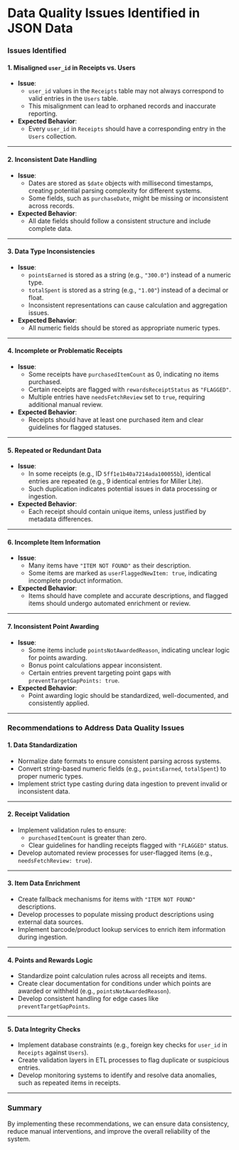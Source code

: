 # Data Quality Issues Identified in JSON Data

### Issues Identified

#### 1. Misaligned `user_id` in Receipts vs. Users
- **Issue**:
  - `user_id` values in the `Receipts` table may not always correspond to valid entries in the `Users` table.
  - This misalignment can lead to orphaned records and inaccurate reporting.
- **Expected Behavior**:
  - Every `user_id` in `Receipts` should have a corresponding entry in the `Users` collection.

---

#### 2. Inconsistent Date Handling
- **Issue**:
  - Dates are stored as `$date` objects with millisecond timestamps, creating potential parsing complexity for different systems.
  - Some fields, such as `purchaseDate`, might be missing or inconsistent across records.
- **Expected Behavior**:
  - All date fields should follow a consistent structure and include complete data.

---

#### 3. Data Type Inconsistencies
- **Issue**:
  - `pointsEarned` is stored as a string (e.g., `"300.0"`) instead of a numeric type.
  - `totalSpent` is stored as a string (e.g., `"1.00"`) instead of a decimal or float.
  - Inconsistent representations can cause calculation and aggregation issues.
- **Expected Behavior**:
  - All numeric fields should be stored as appropriate numeric types.

---

#### 4. Incomplete or Problematic Receipts
- **Issue**:
  - Some receipts have `purchasedItemCount` as 0, indicating no items purchased.
  - Certain receipts are flagged with `rewardsReceiptStatus` as `"FLAGGED"`.
  - Multiple entries have `needsFetchReview` set to `true`, requiring additional manual review.
- **Expected Behavior**:
  - Receipts should have at least one purchased item and clear guidelines for flagged statuses.

---

#### 5. Repeated or Redundant Data
- **Issue**:
  - In some receipts (e.g., ID `5ff1e1b40a7214ada100055b`), identical entries are repeated (e.g., 9 identical entries for Miller Lite).
  - Such duplication indicates potential issues in data processing or ingestion.
- **Expected Behavior**:
  - Each receipt should contain unique items, unless justified by metadata differences.

---

#### 6. Incomplete Item Information
- **Issue**:
  - Many items have `"ITEM NOT FOUND"` as their description.
  - Some items are marked as `userFlaggedNewItem: true`, indicating incomplete product information.
- **Expected Behavior**:
  - Items should have complete and accurate descriptions, and flagged items should undergo automated enrichment or review.

---

#### 7. Inconsistent Point Awarding
- **Issue**:
  - Some items include `pointsNotAwardedReason`, indicating unclear logic for points awarding.
  - Bonus point calculations appear inconsistent.
  - Certain entries prevent targeting point gaps with `preventTargetGapPoints: true`.
- **Expected Behavior**:
  - Point awarding logic should be standardized, well-documented, and consistently applied.

---

### Recommendations to Address Data Quality Issues

#### 1. Data Standardization
- Normalize date formats to ensure consistent parsing across systems.
- Convert string-based numeric fields (e.g., `pointsEarned`, `totalSpent`) to proper numeric types.
- Implement strict type casting during data ingestion to prevent invalid or inconsistent data.

---

#### 2. Receipt Validation
- Implement validation rules to ensure:
  - `purchasedItemCount` is greater than zero.
  - Clear guidelines for handling receipts flagged with `"FLAGGED"` status.
- Develop automated review processes for user-flagged items (e.g., `needsFetchReview: true`).

---

#### 3. Item Data Enrichment
- Create fallback mechanisms for items with `"ITEM NOT FOUND"` descriptions.
- Develop processes to populate missing product descriptions using external data sources.
- Implement barcode/product lookup services to enrich item information during ingestion.

---

#### 4. Points and Rewards Logic
- Standardize point calculation rules across all receipts and items.
- Create clear documentation for conditions under which points are awarded or withheld (e.g., `pointsNotAwardedReason`).
- Develop consistent handling for edge cases like `preventTargetGapPoints`.

---

#### 5. Data Integrity Checks
- Implement database constraints (e.g., foreign key checks for `user_id` in `Receipts` against `Users`).
- Create validation layers in ETL processes to flag duplicate or suspicious entries.
- Develop monitoring systems to identify and resolve data anomalies, such as repeated items in receipts.

---

### Summary
By implementing these recommendations, we can ensure data consistency, reduce manual interventions, and improve the overall reliability of the system.
